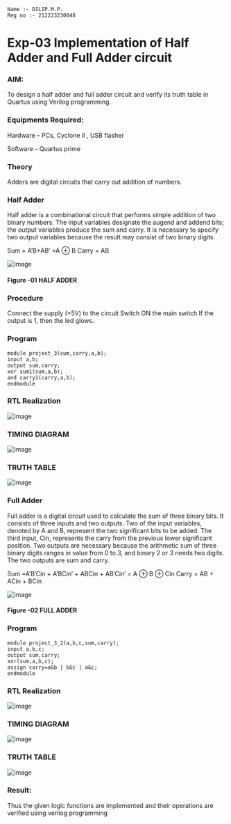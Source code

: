 ```
Name :- DILIP.M.P.
Reg no :- 212223230048
```

# Exp-03 Implementation of Half Adder and Full Adder circuit
### AIM:
To design a half adder and full adder circuit and verify its truth table in Quartus using Verilog programming.

### Equipments Required:
Hardware – PCs, Cyclone II , USB flasher

Software – Quartus prime

### Theory 
Adders are digital circuits that carry out addition of numbers.

### Half Adder
Half adder is a combinational circuit that performs simple addition of two binary numbers. The input variables designate the augend and addend bits; the output variables produce the sum and carry. It is necessary to specify two output variables because the result may consist of two binary digits.

Sum = A’B+AB’ =A ⊕ B Carry = AB

![image](https://user-images.githubusercontent.com/36288975/163552156-a13e5a56-c638-4110-97d9-8896907c8d25.png)

#### Figure -01 HALF ADDER 

### Procedure
Connect the supply (+5V) to the circuit
Switch ON the main switch
If the output is 1, then the led glows.

### Program 
```
module project_3(sum,carry,a,b); 
input a,b; 
output sum,carry; 
xor sum1(sum,a,b); 
and carry1(carry,a,b); 
endmodule
```

### RTL Realization
![image](https://github.com/DilipDofy/Exp-02-Implementation-of-Half-Adder-and-Full-Adder-circuit/assets/147223497/aaabb709-aad9-477f-9a20-572587eb2a08)


### TIMING DIAGRAM
![image](https://github.com/DilipDofy/Exp-02-Implementation-of-Half-Adder-and-Full-Adder-circuit/assets/147223497/ed5e9cbd-b736-4287-a3d8-1a9bcb9c88da)


### TRUTH TABLE 
![image](https://github.com/DilipDofy/Exp-02-Implementation-of-Half-Adder-and-Full-Adder-circuit/assets/147223497/843a885a-95f9-4a01-aca9-41cc7999eb94)


### Full Adder
Full adder is a digital circuit used to calculate the sum of three binary bits. It consists of three inputs and two outputs. Two of the input variables, denoted by A and B, represent the two significant bits to be added. The third input, Cin, represents the carry from the previous lower significant position. Two outputs are necessary because the arithmetic sum of three binary digits ranges in value from 0 to 3, and binary 2 or 3 needs two digits. The two outputs are sum and carry.

Sum =A’B’Cin + A’BCin’ + ABCin + AB’Cin’ = A ⊕ B ⊕ Cin Carry = AB + ACin + BCin

![image](https://user-images.githubusercontent.com/36288975/163552057-b3547877-6d07-45b4-b7e0-bcfebfad9e1d.png)

#### Figure -02 FULL ADDER

### Program 
```
module project_3_2(a,b,c,sum,carry);
input a,b,c;
output sum,carry;
xor(sum,a,b,c);
assign carry=a&b | b&c | a&c;
endmodule
```

### RTL Realization
![image](https://github.com/DilipDofy/Exp-02-Implementation-of-Half-Adder-and-Full-Adder-circuit/assets/147223497/cddbde80-64d0-4fd9-aef1-1d01c18d32fc)


### TIMING DIAGRAM
![image](https://github.com/DilipDofy/Exp-02-Implementation-of-Half-Adder-and-Full-Adder-circuit/assets/147223497/ee11c569-c652-4ecd-ba60-982e8db0d341)


### TRUTH TABLE 
![image](https://github.com/DilipDofy/Exp-02-Implementation-of-Half-Adder-and-Full-Adder-circuit/assets/147223497/02c3b1af-ab0b-4be8-b39d-27316f60cbbb)


### Result:
Thus the given logic functions are implemented and their operations are verified using verilog programming
